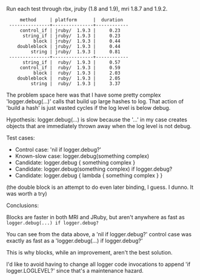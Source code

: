 Run each test through rbx, jruby (1.8 and 1.9), mri 1.8.7 and 1.9.2.

         method     | platform      |  duration
     ---------------+---------------+------------
         control_if | jruby/  1.9.3 |     0.23
          string_if | jruby/  1.9.3 |     0.23
              block | jruby/  1.9.3 |     0.44
        doubleblock | jruby/  1.9.3 |     0.44
             string | jruby/  1.9.3 |     0.81
     ---------------+---------------+------------
          string_if |  ruby/  1.9.3 |     0.57
         control_if |  ruby/  1.9.3 |     0.59
              block |  ruby/  1.9.3 |     2.03
        doubleblock |  ruby/  1.9.3 |     2.05
             string |  ruby/  1.9.3 |     3.37

The problem space here was that I have some pretty complex 'logger.debug(...)'
calls that build up large hashes to log. That action of 'build a hash' is just
wasted cycles if the log level is below debug.

Hypothesis: logger.debug(...) is slow because the '...' in my case creates
objects that are immediately thrown away when the log level is not debug.

Test cases:

* Control case: 'nil if logger.debug?'
* Known-slow case: logger.debug(something complex)
* Candidate: logger.debug { something complex }
* Candidate: logger.debug(something complex) if logger.debug?
* Candidate: logger.debug { lambda { something complex } }

(the double block is an attempt to do even later binding, I guess. I dunno. It
was worth a try)

Conclusions:

Blocks are faster in both MRI and JRuby, but aren't anywhere as fast as
`logger.debug(...) if logger.debug?`

You can see from the data above, a 'nil if logger.debug?' control case was
exactly as fast as a 'logger.debug(...) if logger.debug?'

This is why blocks, while an improvement, aren't the best solution.

I'd like to avoid having to change all logger code invocations to append 'if
logger.LOGLEVEL?' since that's a maintenance hazard.
